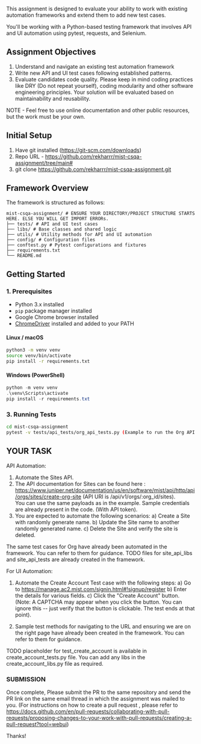 This assignment is designed to evaluate your ability to work with existing automation frameworks 
and extend them to add new test cases. 

You'll be working with a Python-based testing framework that involves API and UI automation using
pytest, requests, and Selenium.

## Assignment Objectives
1. Understand and navigate an existing test automation framework
2. Write new API and UI test cases following established patterns. 
3. Evaluate candidates code quality.  Please keep in mind coding practices like DRY (Do not repeat yourself), coding modularity and other software engineering principles. 
Your solution will be evaluated based on maintainability and reusability. 

NOTE - Feel free to use online documentation and other public resources, but the work must be your own.

## Initial Setup 
1. Have git installed (https://git-scm.com/downloads) 
2. Repo URL - https://github.com/rekharrr/mist-csqa-assignment/tree/main#
3. git clone https://github.com/rekharrr/mist-csqa-assignment.git


## Framework Overview

The framework is structured as follows:
```
mist-csqa-assignment/ # ENSURE YOUR DIRECTORY/PROJECT STRUCTURE STARTS HERE. ELSE YOU WILL GET IMPORT ERRORs. 
├── tests/ # API and UI test cases
├── libs/ # Base classes and shared logic
├── utils/ # Utility methods for API and UI automation
├── config/ # Configuration files
├── conftest.py # Pytest configurations and fixtures
├── requirements.txt
└── README.md
```

## Getting Started

### 1. Prerequisites
- Python 3.x installed
- `pip` package manager installed
- Google Chrome browser installed
- [ChromeDriver](https://chromedriver.chromium.org/downloads) installed and added to your PATH


#### Linux / macOS
```bash
python3 -m venv venv
source venv/bin/activate
pip install -r requirements.txt
```

#### Windows (PowerShell)
```powershell
python -m venv venv
.\venv\Scripts\activate
pip install -r requirements.txt
```

### 3. Running Tests
```bash
cd mist-csqa-assignment 
pytest -v tests/api_tests/org_api_tests.py (Example to run the Org API Tests)
```

## YOUR TASK

API Automation:
1. Automate the Sites API.
2. The API documentation for Sites can be found here : https://www.juniper.net/documentation/us/en/software/mist/api/http/api/orgs/sites/create-org-site  (API URI is /api/v1/orgs/:org_id/sites).  
You can use the same payloads as in the example. Sample credentials are already present in the code. (With API token). 
3. You are expected to automate the following scenarios:
a) Create a Site with randomly generate name.
b) Update the Site name to another randomly generated name.
c) Delete the Site and verify the site is deleted. 

The same test cases for Org have already been automated in the framework. You can refer to them for guidance.
TODO files for site_api_libs and site_api_tests are already created in the framework. 

For UI Automation:
1. Automate the Create Account Test case with the following steps: 
a) Go to https://manage.ac2.mist.com/signin.html#!signup/register
b) Enter the details for various fields.
c) Click the "Create Account" button. (Note: A CAPTCHA may appear when you click the button. You can ignore this -- just verify that the button is clickable. The test ends at that point).

2. Sample test methods for navigating to the URL and ensuring we are on the right page have already been created in the framework.
You can refer to them for guidance. 

TODO placeholder for test_create_account is available in create_account_tests.py file. You can add any libs in the create_account_libs.py file as required.


### SUBMISSION 

Once complete, Please submit the PR to the same repository and send the PR link on the same email thread in which the assignment was mailed to you.
(For instructions on how to create a pull request , please refer to https://docs.github.com/en/pull-requests/collaborating-with-pull-requests/proposing-changes-to-your-work-with-pull-requests/creating-a-pull-request?tool=webui)


Thanks! 
